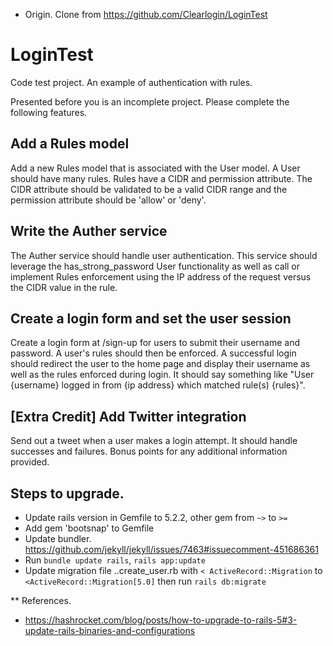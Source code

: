* Origin. Clone from https://github.com/Clearlogin/LoginTest

# LoginTest
Code test project. An example of authentication with rules.

Presented before you is an incomplete project. Please complete the following features.

## Add a Rules model

Add a new Rules model that is associated with the User model. A User should have many rules.
Rules have a CIDR and permission attribute.
The CIDR attribute should be validated to be a valid CIDR range and the permission attribute should be 'allow' or 'deny'.

## Write the Auther service

The Auther service should handle user authentication. This service should leverage the has_strong_password User functionality as well as call or implement Rules enforcement using the IP address of the request versus the CIDR value in the rule.

## Create a login form and set the user session

Create a login form at /sign-up for users to submit their username and password. A user's rules should then be enforced.
A successful login should redirect the user to the home page and display their username as well as the rules enforced during login.
It should say something like "User {username} logged in from {ip address} which matched rule(s) {rules}".

## [Extra Credit] Add Twitter integration

Send out a tweet when a user makes a login attempt. It should handle successes and failures.
Bonus points for any additional information provided.

## Steps to upgrade.
* Update rails version in Gemfile to 5.2.2, other gem from `~>` to `>=`
* Add gem 'bootsnap' to Gemfile
* Update bundler. https://github.com/jekyll/jekyll/issues/7463#issuecomment-451686361
* Run `bundle update rails`, `rails app:update`
* Update migration file ..create_user.rb with `< ActiveRecord::Migration` to `<ActiveRecord::Migration[5.0]` then run `rails db:migrate` 

** References.
- https://hashrocket.com/blog/posts/how-to-upgrade-to-rails-5#3-update-rails-binaries-and-configurations
